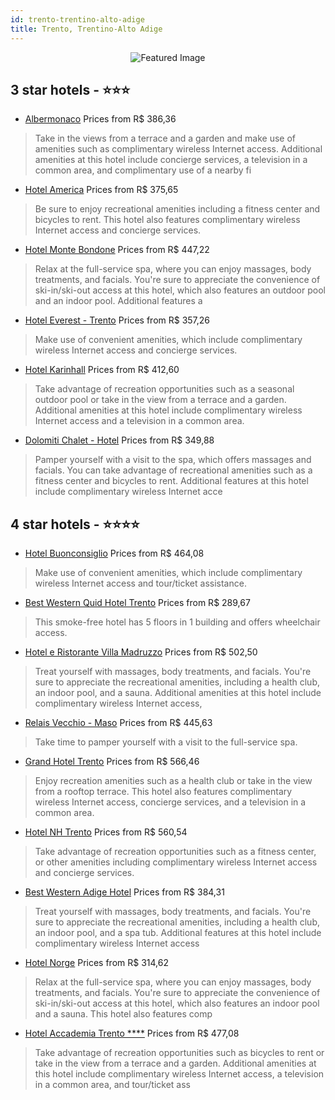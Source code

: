 ```yaml
---
id: trento-trentino-alto-adige
title: Trento, Trentino-Alto Adige
---
```


<center><img src="https://i.travelapi.com/hotels/14000000/13460000/13450600/13450535/eb56d733_z.jpg" alt="Featured Image" /></center>


##  3 star hotels - ⭐️⭐️⭐️

-    [Albermonaco](https://us.hurb.com/hotels/trento/albermonaco-JNP-JP486608?cmp=18055) Prices from R$ 386,36
   > Take in the views from a terrace and a garden and make use of amenities such as complimentary wireless Internet access. Additional amenities at this hotel include concierge services, a television in a common area, and complimentary use of a nearby fi
-    [Hotel America](https://us.hurb.com/hotels/trento/hotel-america-JNP-JP841844?cmp=18055) Prices from R$ 375,65
   > Be sure to enjoy recreational amenities including a fitness center and bicycles to rent. This hotel also features complimentary wireless Internet access and concierge services.
-    [Hotel Monte Bondone](https://us.hurb.com/hotels/trento/hotel-monte-bondone-JNP-JP260861?cmp=18055) Prices from R$ 447,22
   > Relax at the full-service spa, where you can enjoy massages, body treatments, and facials. You're sure to appreciate the convenience of ski-in/ski-out access at this hotel, which also features an outdoor pool and an indoor pool. Additional features a
-    [Hotel Everest - Trento](https://us.hurb.com/hotels/trento/hotel-everest-trento-JNP-JP254614?cmp=18055) Prices from R$ 357,26
   > Make use of convenient amenities, which include complimentary wireless Internet access and concierge services.
-    [Hotel Karinhall](https://us.hurb.com/hotels/trento/hotel-karinhall-JNP-JP562801?cmp=18055) Prices from R$ 412,60
   > Take advantage of recreation opportunities such as a seasonal outdoor pool or take in the view from a terrace and a garden. Additional amenities at this hotel include complimentary wireless Internet access and a television in a common area.
-    [Dolomiti Chalet - Hotel](https://us.hurb.com/hotels/trento/dolomiti-chalet-hotel-JNP-JP771518?cmp=18055) Prices from R$ 349,88
   > Pamper yourself with a visit to the spa, which offers massages and facials. You can take advantage of recreational amenities such as a fitness center and bicycles to rent. Additional features at this hotel include complimentary wireless Internet acce

##  4 star hotels - ⭐️⭐️⭐️⭐️

-    [Hotel Buonconsiglio](https://us.hurb.com/hotels/trento/hotel-buonconsiglio-JNP-JP011358?cmp=18055) Prices from R$ 464,08
   > Make use of convenient amenities, which include complimentary wireless Internet access and tour/ticket assistance.
-    [Best Western Quid Hotel Trento](https://us.hurb.com/hotels/trento/best-western-quid-hotel-trento-JNP-JP109976?cmp=18055) Prices from R$ 289,67
   > This smoke-free hotel has 5 floors in 1 building and offers wheelchair access.
-    [Hotel e Ristorante Villa Madruzzo](https://us.hurb.com/hotels/trento/hotel-e-ristorante-villa-madruzzo-JNP-JP140568?cmp=18055) Prices from R$ 502,50
   > Treat yourself with massages, body treatments, and facials. You're sure to appreciate the recreational amenities, including a health club, an indoor pool, and a sauna. Additional amenities at this hotel include complimentary wireless Internet access,
-    [Relais Vecchio - Maso](https://us.hurb.com/hotels/trento/relais-vecchio-maso-JNP-JP774113?cmp=18055) Prices from R$ 445,63
   > Take time to pamper yourself with a visit to the full-service spa.
-    [Grand Hotel Trento](https://us.hurb.com/hotels/trento/grand-hotel-trento-JNP-JP795847?cmp=18055) Prices from R$ 566,46
   > Enjoy recreation amenities such as a health club or take in the view from a rooftop terrace. This hotel also features complimentary wireless Internet access, concierge services, and a television in a common area.
-    [Hotel NH Trento](https://us.hurb.com/hotels/trento/hotel-nh-trento-JNP-JP422349?cmp=18055) Prices from R$ 560,54
   > Take advantage of recreation opportunities such as a fitness center, or other amenities including complimentary wireless Internet access and concierge services.
-    [Best Western Adige Hotel](https://us.hurb.com/hotels/trento/best-western-adige-hotel-JNP-JP113087?cmp=18055) Prices from R$ 384,31
   > Treat yourself with massages, body treatments, and facials. You're sure to appreciate the recreational amenities, including a health club, an indoor pool, and a spa tub. Additional features at this hotel include complimentary wireless Internet access
-    [Hotel Norge](https://us.hurb.com/hotels/trento/hotel-norge-JNP-JP977347?cmp=18055) Prices from R$ 314,62
   > Relax at the full-service spa, where you can enjoy massages, body treatments, and facials. You're sure to appreciate the convenience of ski-in/ski-out access at this hotel, which also features an indoor pool and a sauna. This hotel also features comp
-    [Hotel Accademia Trento ****](https://us.hurb.com/hotels/trento/hotel-accademia-trento-JNP-JP761019?cmp=18055) Prices from R$ 477,08
   > Take advantage of recreation opportunities such as bicycles to rent or take in the view from a terrace and a garden. Additional amenities at this hotel include complimentary wireless Internet access, a television in a common area, and tour/ticket ass
